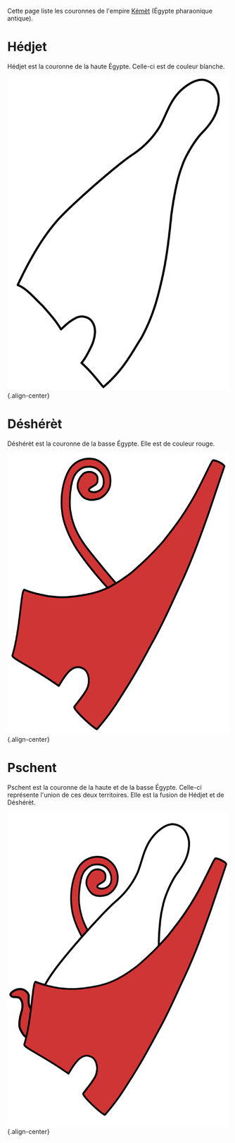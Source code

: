 <!-- TITLE: Couronne -->
<!-- SUBTITLE: Présentation des couronnes de Kémèt -->

Cette page liste les couronnes de l'empire [Kémèt](/geographie/empire/afrique/nord-est/kmt) (Égypte pharaonique antique).

# Hédjet
Hédjet est la couronne de la haute Égypte. Celle-ci est de couleur blanche.

![Hedjet](/uploads/object/hedjet.png "Hedjet"){.align-center}

# Déshérèt
Déshérèt est la couronne de la basse Égypte. Elle est de couleur rouge.

![Deshret](/uploads/object/deshret.png "Deshret"){.align-center}

# Pschent
Pschent est la couronne de la haute et de la basse Égypte. Celle-ci représente l'union de ces deux territoires. Elle est la fusion de Hédjet et de Déshérèt.

![Pschent](/uploads/object/pschent.png "Pschent"){.align-center}